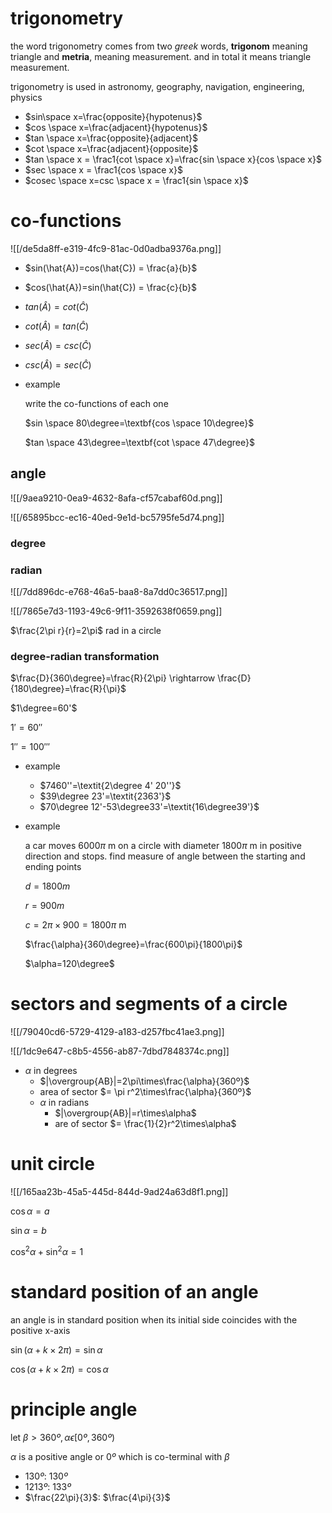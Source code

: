 # trigonometry

the word trigonometry comes from two *greek* words, **trigonom** meaning triangle and **metria**, meaning measurement. and in total it means triangle measurement.

trigonometry is used in astronomy, geography, navigation, engineering, physics

- $sin\space x=\frac{opposite}{hypotenus}$
- $cos \space x=\frac{adjacent}{hypotenus}$
- $tan \space x=\frac{opposite}{adjacent}$
- $cot \space x=\frac{adjacent}{opposite}$
- $tan \space x = \frac1{cot \space x}=\frac{sin \space x}{cos \space x}$
- $sec \space x = \frac1{cos \space x}$
- $cosec \space x=csc \space x = \frac1{sin \space x}$

# co-functions

![[/de5da8ff-e319-4fc9-81ac-0d0adba9376a.png]]

- $sin(\hat{A})=cos(\hat{C}) = \frac{a}{b}$
- $cos(\hat{A})=sin(\hat{C}) = \frac{c}{b}$
- $tan(\hat{A})=cot(\hat{C})$
- $cot(\hat{A})=tan(\hat{C})$
- $sec(\hat{A})=csc(\hat{C})$
- $csc(\hat{A})=sec(\hat{C})$
- example
    
    write the co-functions of each one
    
    $sin \space 80\degree=\textbf{cos \space 10\degree}$
    
    $tan \space 43\degree=\textbf{cot \space 47\degree}$
    

## angle

![[/9aea9210-0ea9-4632-8afa-cf57cabaf60d.png]]

![[/65895bcc-ec16-40ed-9e1d-bc5795fe5d74.png]]

### degree

### radian

![[/7dd896dc-e768-46a5-baa8-8a7dd0c36517.png]]

![[/7865e7d3-1193-49c6-9f11-3592638f0659.png]]

$\frac{2\pi r}{r}=2\pi$ rad in a circle

### degree-radian transformation

$\frac{D}{360\degree}=\frac{R}{2\pi} \rightarrow \frac{D}{180\degree}=\frac{R}{\pi}$

$1\degree=60'$

$1'=60''$

$1''=100'''$

- example
    - $7460''=\textit{2\degree 4' 20''}$
    - $39\degree 23'=\textit{2363'}$
    - $70\degree 12'-53\degree33'=\textit{16\degree39'}$
- example
    
    a car moves $6000\pi$ m on a circle with diameter $1800\pi$  m in positive direction and stops. find measure of angle between the starting and ending points
    
    $d = 1800m$
    
    $r = 900m$
    
    $c = 2\pi\times900=1800\pi$ m
    
    $\frac{\alpha}{360\degree}=\frac{600\pi}{1800\pi}$
    
    $\alpha=120\degree$
    

# sectors and segments of a circle

![[/79040cd6-5729-4129-a183-d257fbc41ae3.png]]

![[/1dc9e647-c8b5-4556-ab87-7dbd7848374c.png]]

- $\alpha$ in degrees
    - $|\overgroup{AB}|=2\pi\times\frac{\alpha}{360º}$
    - area of sector $= \pi r^2\times\frac{\alpha}{360º}$
    - $\alpha$ in radians
        - $|\overgroup{AB}|=r\times\alpha$
        - are of sector $= \frac{1}{2}r^2\times\alpha$

# unit circle

![[/165aa23b-45a5-445d-844d-9ad24a63d8f1.png]]

$\cos\alpha=a$

$\sin\alpha=b$

$\cos^2\alpha+\sin^2\alpha=1$

# standard position of an angle

an angle is in standard position when its initial side coincides with the positive x-axis

$\sin(\alpha+k\times2\pi)=\sin\alpha$

$\cos(\alpha+k\times2\pi)=\cos\alpha$

# principle angle

let $\beta>360º, \alpha\epsilon[0º,360º)$

$\alpha$ is a positive angle or $0º$ which is co-terminal with $\beta$

- $130º$: $130º$
- $1213º$: $133º$
- $\frac{22\pi}{3}$: $\frac{4\pi}{3}$